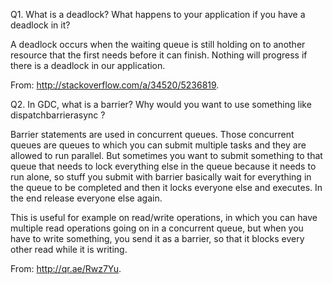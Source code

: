 Q1. What is a deadlock? What happens to your application if you have a deadlock in it?

A deadlock occurs when the waiting queue is still holding on to another resource that the first needs before it can finish. Nothing will progress if there is a deadlock in our application.

From: http://stackoverflow.com/a/34520/5236819.

Q2. In GDC, what is a barrier? Why would you want to use something like dispatchbarrierasync ?

Barrier statements are used in concurrent queues. Those concurrent queues are queues to which you can submit multiple tasks and they are allowed to run parallel. But sometimes you want to submit something to that queue that needs to lock everything else in the queue because it needs to run alone, so stuff you submit with barrier basically wait for everything in the queue to be completed and then it locks everyone else and executes. In the end release everyone else again.

This is useful for example on read/write operations, in which you can have multiple read operations going on in a concurrent queue, but when you have to write something, you send it as a barrier, so that it blocks every other read while it is writing.

From: http://qr.ae/Rwz7Yu.
